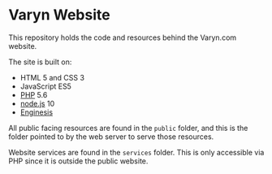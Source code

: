 # Varyn Website

This repository holds the code and resources behind the Varyn.com website.

The site is built on:
 * HTML 5 and CSS 3
 * JavaScript ES5
 * [PHP](https://php.net) 5.6
 * [node.js](https://nodejs.org) 10
 * [Enginesis](https://enginesis.com)

All public facing resources are found in the `public` folder, and this is the folder pointed to by the web server to serve those resources.

Website services are found in the `services` folder. This is only accessible via PHP since it is outside the public website.
